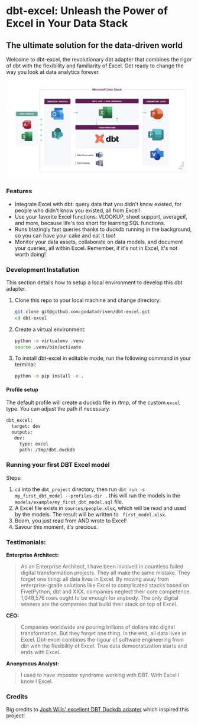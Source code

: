 # dbt-excel: Unleash the Power of Excel in Your Data Stack

## The ultimate solution for the data-driven world

Welcome to dbt-excel, the revolutionary dbt adapter that combines the rigor of dbt with the flexibility and familiarity of Excel. Get ready to change the way you look at data analytics forever.

![dbt-excel logo](assets/dbt-excel.png)

### Features

- Integrate Excel with dbt: query data that you didn't know existed, for people who didn't know you existed, all from Excel!
- Use your favorite Excel functions: VLOOKUP, sheet support, averageif, and more, because life's too short for learning SQL functions.
- Runs blazingly fast queries thanks to duckdb running in the background, so you can have your cake and eat it too!
- Monitor your data assets, collaborate on data models, and document your queries, all within Excel. Remember, if it's not in Excel, it's not worth doing!

### **Development Installation**

This section details how to setup a local environment to develop this dbt adapter.

1. Clone this repo to your local machine and change directory:
    ```bash
    git clone git@github.com:godatadriven/dbt-excel.git
    cd dbt-excel
    ```

1. Create a virtual environment:
    ```bash
    python -m virtualenv .venv
    source .venv/bin/activate
    ```

1. To install dbt-excel in editable mode, run the following command in your terminal:
    ```bash
    python -m pip install -e .
    ```

#### Profile setup

The default profile will create a duckdb file in /tmp, of the custom `excel` type. You can adjust the path if necessary.

```
dbt_excel:
  target: dev
  outputs:
   dev:
     type: excel
     path: /tmp/dbt.duckdb

```


### Running your first DBT Excel model

Steps:

1. `cd` into the `dbt_project` directory, then run `dbt run -s my_first_dbt_model --profiles-dir .` this will run the models in the `models/example/my_first_dbt_model.sql` file.
2. A Excel file exists in `sources/people.xlsx`, which will be read and used by the models. The result will be written to ` first_model.xlsx`.
3. Boom, you just read from AND wrote to Excel!
4. Savour this moment, it's precious.

### Testimonials:

**Enterprise Architect:**

> As an Enterprise Architect, I have been involved in countless failed digital transformation projects. They all make the same mistake. They forget one thing: all data lives in Excel. By moving away from enterprise-grade solutions like Excel to complicated stacks based on FivetPython, dbt and XXX, companies neglect their core competence. 1,048,576 rows ought to be enough for anybody. The only digital winners are the companies that build their stack on top of Excel.

**CEO:**

> Companies worldwide are pouring trillions of dollars into digital transformation. But they forget one thing. In the end, all data lives in Excel. Dbt-excel combines the rigour of software engineering from dbt with the flexibility of Excel. True data democratization starts and ends with Excel.

**Anonymous Analyst:**
> I used to have impostor syndrome working with DBT. With Excel I know I Excel.


### Credits

Big credits to [Josh Wills' excellent DBT Duckdb adapter](https://github.com/jwills/dbt-duckdb) which inspired this project!
